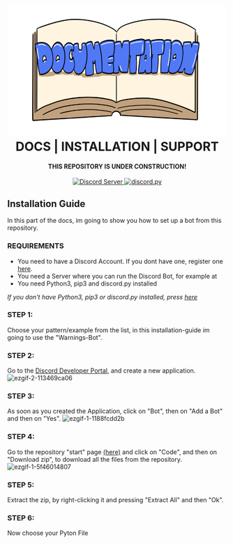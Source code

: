 <h1 align="center">
  <br>
 <img src="https://github.com/liinuu/discordpy-bots/blob/e2595cead03e0f8eedfcc8d20624cc7927c64d83/cover-1.png" alt="image" margin-right: 10px;" width="600" height="300"/>
 <br>
  DOCS | INSTALLATION | SUPPORT
  <br>
</h1>

<h4 align="center">THIS REPOSITORY IS UNDER CONSTRUCTION!</h4>

<p align="center">
  <a href="https://discord.gg/2hURuYt9KS">
    <img src="https://discordapp.com/api/guilds/1000837123353612318/widget.png?style=shield" alt="Discord Server">
  </a>
  <a href="https://github.com/Rapptz/discord.py/">
     <img src="https://img.shields.io/badge/discord-py-blue.svg" alt="discord.py">
  </a>
</p>
</p>

<h2 align="left">Installation Guide</h2>

In this part of the docs, im going to show you how to set up a bot from this repository.

### REQUIREMENTS
                
- You need to have a Discord Account. If you dont have one, register one [here](https://discord.com/login).
- You need a Server where you can run the Discord Bot, for example at 
- You need Python3, pip3 and discord.py installed

_If you don't have Python3, pip3 or discord.py installed, press [here](https://github.com/liinuu/discordpy-bots/blob/main/req.md)_
### STEP 1:

Choose your pattern/example from the list, in this installation-guide im going to use the "Warnings-Bot".

### STEP 2:
                                                                                                 
Go to the [Discord Developer Portal](https://discord.com/developers/applications), and create a new application.
![ezgif-2-113469ca06](https://user-images.githubusercontent.com/125760326/219905674-197002c9-c9f1-415e-8763-ef9a3568847b.gif)

### STEP 3:

As soon as you created the Application, click on "Bot", then on "Add a Bot" and then on "Yes".
![ezgif-1-1188fcdd2b](https://user-images.githubusercontent.com/125760326/219905805-44a6f8ef-be3a-4621-8b11-a9d9947909d9.gif)

                                                                                            
### STEP 4:
                                                                                            
Go to the repository "start" page [(here)](https://github.com/liinuu/discordpy-bots) and click on "Code", and then on "Download zip", to download all the files from the repository.
![ezgif-1-5f46014807](https://user-images.githubusercontent.com/125760326/219905178-58c68a89-6696-413d-bc7c-2a583acfcbfc.gif)

### STEP 5:

Extract the zip, by right-clicking it and pressing "Extract All" and then "Ok".
                                                                              
### STEP 6:
                                                                              
Now choose your Pyton File
                                                                              
